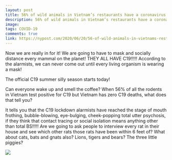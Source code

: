 ```yaml
---
layout: post
title: 56% of wild animals in Vietnam’s restaurants have a coronavirus
description: 56% of wild animals in Vietnam’s restaurants have a coronavirus
image: 
tags: COVID-19
comments: true
link: https://nypost.com/2020/06/20/56-of-wild-animals-in-vietnams-restaurants-have-coronaviruses/
---
```

Now we are really in for it! We are going to have to mask and socially
distance every mammal on the planet! THEY ALL HAVE C19!!!!! According to
the alarmists, we can never come out until every living organism is
wearing a mask!

The official C19 summer silly season starts today!

Can everyone wake up and smell the coffee? When 56% of all the rodents
in Vietnam test positive for C19 but Vietnam has zero C19 deaths, what
does that tell you?

It tells you that the C19 lockdown alarmists have reached the stage of
mouth frothing, bubble-blowing, eye-bulging, cheek-popping total utter
psychosis, if they think that contact tracing or social isolation means
anything other than total BS!!!!! Are we going to ask people to
interview every rat in their house and see which other rats those rats
have been within 6 feet of? What about cats, bats and gnats also? Lions,
tigers and bears? The three little piggies?

![](https://lh3.googleusercontent.com/If3Qh3hFRFCRgZ4XiWK6xZX5zH0eqYbmU52ye48u5i83hHzCm7Lu_Q41P9lavbxjhmulnM3zgcPB8_V_pV9bC5JBHFmWK1IYowmGbIvvLIsI8-FIayM=w1280)
